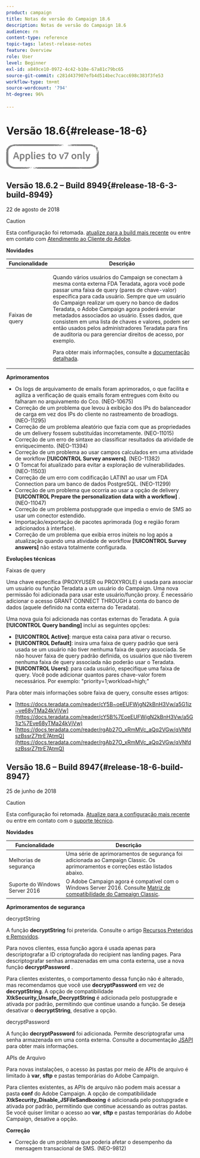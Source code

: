 ```yaml
---
product: campaign
title: Notas de versão do Campaign 18.6
description: Notas de versão do Campaign 18.6
audience: rn
content-type: reference
topic-tags: latest-release-notes
feature: Overview
role: User
level: Beginner
exl-id: a849ce10-0972-4c42-b10e-67a81c79bc65
source-git-commit: c281d437907efb4d514bec7cacc698c383f3fe53
workflow-type: tm+mt
source-wordcount: '794'
ht-degree: 96%

---
```


# Versão 18.6{#release-18-6}

![](../../assets/v7-only.svg)

## Versão 18.6.2 – Build 8949{#release-18-6-3-build-8949}

22 de agosto de 2018

>[!CAUTION]
>
>Esta configuração foi retomada. [atualize para a build mais recente](../../production/using/build-upgrade.md) ou entre em contato com [Atendimento ao Cliente do Adobe](https://helpx.adobe.com/br/enterprise/admin-guide.html/enterprise/using/support-for-experience-cloud.ug.html).

**Novidades**

<table> 
 <thead> 
  <tr> 
   <th> Funcionalidade<br /> </th> 
   <th> Descrição<br /> </th> 
  </tr> 
 </thead> 
 <tbody> 
  <tr> 
   <td> Faixas de query<br /> </td> 
   <td> <p>Quando vários usuários do Campaign se conectam à mesma conta externa FDA Teradata, agora você pode passar uma faixa de query (pares de chave-valor) específica para cada usuário. Sempre que um usuário do Campaign realizar um query no banco de dados Teradata, o Adobe Campaign agora poderá enviar metadados associados ao usuário. Esses dados, que consistem em uma lista de chaves e valores, podem ser então usados pelos administradores Teradata para fins de auditoria ou para gerenciar direitos de acesso, por exemplo.</p><p>Para obter mais informações, consulte a <a href="../../installation/using/external-accounts.md">documentação detalhada</a>.</p> </td>
  </tr> 
 </tbody> 
</table>

**Aprimoramentos**

* Os logs de arquivamento de emails foram aprimorados, o que facilita e agiliza a verificação de quais emails foram entregues com êxito ou falharam no arquivamento do Cco. (NEO-10675)
* Correção de um problema que levou à exibição dos IPs do balanceador de carga em vez dos IPs do cliente no rastreamento de broadlogs. (NEO-11295)
* Correção de um problema aleatório que fazia com que as propriedades de um delivery fossem substituídas incorretamente. (NEO-11015)
* Correção de um erro de sintaxe ao classificar resultados da atividade de enriquecimento. (NEO-11394)
* Correção de um problema ao usar campos calculados em uma atividade de workflow **[!UICONTROL Survey answers]**. (NEO-11382)
* O Tomcat foi atualizado para evitar a exploração de vulnerabilidades. (NEO-11503)
* Correção de um erro com codificação LATIN1 ao usar um FDA Connection para um banco de dados PostgreSQL. (NEO-11299)
* Correção de um problema que ocorria ao usar a opção de delivery **[!UICONTROL Prepare the personalization data with a workflow]** . (NEO-11047)
* Correção de um problema postupgrade que impedia o envio de SMS ao usar um conector estendido.
* Importação/exportação de pacotes aprimorada (log e região foram adicionados à interface).
* Correção de um problema que exibia erros inúteis no log após a atualização quando uma atividade de workflow **[!UICONTROL Survey answers]** não estava totalmente configurada.

**Evoluções técnicas**

Faixas de query

Uma chave específica (PROXYUSER ou PROXYROLE) é usada para associar um usuário ou função Teradata a um usuário do Campaign. Uma nova permissão foi adicionada para usar este usuário/função proxy. É necessário adicionar o acesso GRANT CONNECT THROUGH à conta do banco de dados (aquele definido na conta externa do Teradata).

Uma nova guia foi adicionada nas contas externas do Teradata. A guia **[!UICONTROL Query banding]** inclui as seguintes opções:

* **[!UICONTROL Active]**: marque esta caixa para ativar o recurso.
* **[!UICONTROL Default]**: insira uma faixa de query padrão que será usada se um usuário não tiver nenhuma faixa de query associada. Se não houver faixa de query padrão definida, os usuários que não tiverem nenhuma faixa de query associada não poderão usar o Teradata.
* **[!UICONTROL Users]**: para cada usuário, especifique uma faixa de query. Você pode adicionar quantos pares chave-valor forem necessários. Por exemplo: &quot;priority=1;workload=high;&quot;

Para obter mais informações sobre faixa de query, consulte esses artigos:

* [https://docs.teradata.com/reader/cY5B~oeEUFWjgN2kBnH3Vw/a5G1iz~ve68yTMa24kVjVw](https://docs.teradata.com/reader/cY5B%7EoeEUFWjgN2kBnH3Vw/a5G1iz%7Eve68yTMa24kVjVw)
* [https://docs.teradata.com/reader/rgAb27O_xRmMVc_aQq2VGw/qVNfdszBssrZ7ttrE7AtmQ](https://docs.teradata.com/reader/rgAb27O_xRmMVc_aQq2VGw/qVNfdszBssrZ7ttrE7AtmQ)

## Versão 18.6 – Build 8947{#release-18-6-build-8947}

25 de junho de 2018

>[!CAUTION]
>
>Esta configuração foi retomada. [Atualize para a configuração mais recente](../../production/using/build-upgrade.md) ou entre em contato com o [suporte técnico](https://helpx.adobe.com/enterprise/admin-guide.html/enterprise/using/support-for-experience-cloud.ug.html).

**Novidades**

<table> 
 <thead> 
  <tr> 
   <th> Funcionalidade<br /> </th> 
   <th> Descrição<br /> </th> 
  </tr> 
 </thead> 
 <tbody> 
  <tr> 
   <td> Melhorias de segurança<br /> </td> 
   <td> Uma série de aprimoramentos de segurança foi adicionada ao Campaign Classic. Os aprimoramentos e correções estão listados abaixo.<br /> </td> 
  </tr> 
  <tr> 
   <td> Suporte do Windows Server 2016<br /> </td> 
   <td> O Adobe Campaign agora é compatível com o Windows Server 2016. Consulte <a href="https://helpx.adobe.com/campaign/kb/compatibility-matrix.html">Matriz de compatibilidade do Campaign Classic</a>.<br /> </td> 
  </tr> 
 </tbody> 
</table>

**Aprimoramentos de segurança**

decryptString

A função **decryptString** foi preterida. Consulte o artigo [Recursos Preteridos e Removidos](deprecated-features.md).

Para novos clientes, essa função agora é usada apenas para descriptografar a ID criptografada do recipient nas landing pages. Para descriptografar senhas armazenadas em uma conta externa, use a nova função **decryptPassword** .

Para clientes existentes, o comportamento dessa função não é alterado, mas recomendamos que você use **decryptPassword** em vez de **decryptString**. A opção de compatibilidade **XtkSecurity_Unsafe_DecryptString** é adicionada pelo postupgrade e ativada por padrão, permitindo que continue usando a função. Se deseja desativar o **decryptString**, desative a opção.

decryptPassword

A função **decryptPassword** foi adicionada. Permite descriptografar uma senha armazenada em uma conta externa. Consulte a documentação [JSAPI](https://helpx.adobe.com/br/campaign/kb/compatibility-matrix.html) para obter mais informações.

APIs de Arquivo

Para novas instalações, o acesso às pastas por meio de APIs de arquivo é limitado à **var**, **sftp** e pastas temporárias do Adobe Campaign.

Para clientes existentes, as APIs de arquivo não podem mais acessar a pasta **conf** do Adobe Campaign. A opção de compatibilidade **XtkSecurity_Disable_JSFileSandboxing** é adicionada pelo postupgrade e ativada por padrão, permitindo que continue acessando as outras pastas. Se você quiser limitar o acesso ao **var**, **sftp** e pastas temporárias do Adobe Campaign, desative a opção.

**Correção**

* Correção de um problema que poderia afetar o desempenho da mensagem transacional de SMS. (NEO-9812)
